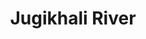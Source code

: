 ---
title: "Jugikhali River"
title_bn: "জুগিখালি নদী"
description: "The sadar upazila of Khulna district is the origin place of this river and then falls into Gaokhali low-land at Bollovpur."
---
